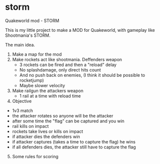 # storm
Quakeworld mod - STORM

This is my little project to make a MOD for Quakeworld, with gameplay like Shootmania's STORM. 

The main idea.

1. Make a map for the mod
2. Make rockets act like shootmania. Deffenders weapon
    - 3 rockets can be fired and then a "reload" delay
    - No splashdamage, only direct hits count
    - And no push back on enemies, (I think it should be possible to rocketjump)
    - Maybe slower velocity
3. Make railgun the attackers weapon
    - 1 rail at a time with reload time
4. Objective
  - 1v3 match
  - the attacker rotates so anyone will be the attacker
  - after some time the "flag" can be captured and you win
  - rail kills on impact
  - rockets take lives or kills on impact
  - if attacker dies the defenders win
  - if attacker captures (takes a time to capture the flag) he wins
  - if all defenders dies, the attacker still have to capture the flag
5. Some rules for scoring
